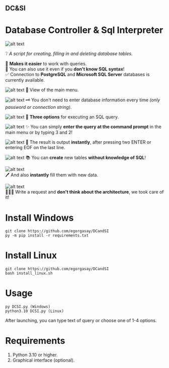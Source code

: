## DC&SI
# Database Controller &amp; Sql Interpreter
![alt text](https://i.imgur.com/aRevhdh.png)

❔ _A script for creating, filling in and deleting database tables._

📔 **Makes it easier** to work with queries.  
🤩 You can also use it even if you **don't know SQL syntax**!  
✅ Connection to **PostgreSQL** and **Microsoft SQL Server** databases is currently available.  

![alt text](https://i.imgur.com/0W5Vrfk.png)
🌄 View of the main menu.

![alt text](https://media2.giphy.com/media/S1v37dKB5n3stBfjC7/giphy.gif?cid=790b76111cdf1c05aec129cd48f83d719e4c9f4e51411a96&rid=giphy.gif&ct=g)
🗝 You don't need to enter database information every time _(only password or connection string)_.

![alt text](https://i.imgur.com/ogvxSpa.png)
🚀 **Three options** for executing an SQL query.

![alt text](https://i.imgur.com/ep1gmPu.png)
✨ You can simply **enter the query at the command prompt** in the main menu or by typing 3 and 2!

![alt text](https://i.imgur.com/j6NUSVI.png)
💫 The result is output **instantly**, after pressing two ENTER or entering EOF on the last line.

![alt text](https://i.imgur.com/4JalzSH.png)
📚 You can **create** new tables **without knowledge of SQL**!

![alt text](https://i.imgur.com/cOKvErj.png)  
🖊 And also **instantly** fill them with new data.

![alt text](https://i.imgur.com/K28Gwr8.png)  
👨🏻‍💻 Write a request and **don't think about the architecture**, we took care of it!

# Install Windows
```
git clone https://github.com/egorgasay/DCandSI
py -m pip install -r requirements.txt
```
# Install Linux
```
git clone https://github.com/egorgasay/DCandSI
bash install_linux.sh
```

# Usage
```
py DCSI.py (Windows)
python3.10 DCSI.py (Linux)
```
After launching, you can type text of query or choose one of 1-4 options.

# Requirements
1. Python 3.10 or higher.
2. Graphical interface (optional).
